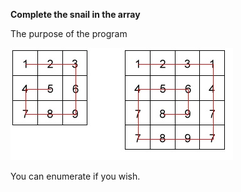 **Complete the snail in the array**

The purpose of the program

![](ArraySnail/Adsız.jpg)

You can enumerate if you wish.


